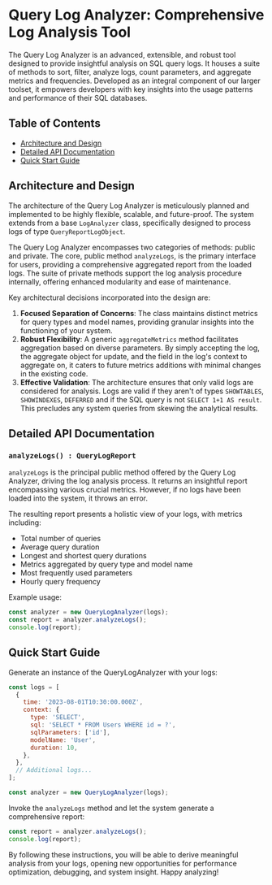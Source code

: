 # Query Log Analyzer: Comprehensive Log Analysis Tool

The Query Log Analyzer is an advanced, extensible, and robust tool designed to provide insightful analysis on SQL query logs. It houses a suite of methods to sort, filter, analyze logs, count parameters, and aggregate metrics and frequencies. Developed as an integral component of our larger toolset, it empowers developers with key insights into the usage patterns and performance of their SQL databases.

## Table of Contents

- [Architecture and Design](#architecture-and-design)
- [Detailed API Documentation](#detailed-api-documentation)
- [Quick Start Guide](#quick-start-guide)

## Architecture and Design

The architecture of the Query Log Analyzer is meticulously planned and implemented to be highly flexible, scalable, and future-proof. The system extends from a base `LogAnalyzer` class, specifically designed to process logs of type `QueryReportLogObject`.

The Query Log Analyzer encompasses two categories of methods: public and private. The core, public method `analyzeLogs`, is the primary interface for users, providing a comprehensive aggregated report from the loaded logs. The suite of private methods support the log analysis procedure internally, offering enhanced modularity and ease of maintenance.

Key architectural decisions incorporated into the design are:

1. **Focused Separation of Concerns**: The class maintains distinct metrics for query types and model names, providing granular insights into the functioning of your system.
2. **Robust Flexibility**: A generic `aggregateMetrics` method facilitates aggregation based on diverse parameters. By simply accepting the log, the aggregate object for update, and the field in the log's context to aggregate on, it caters to future metrics additions with minimal changes in the existing code.
3. **Effective Validation**: The architecture ensures that only valid logs are considered for analysis. Logs are valid if they aren't of types `SHOWTABLES`, `SHOWINDEXES`, `DEFERRED` and if the SQL query is not `SELECT 1+1 AS result`. This precludes any system queries from skewing the analytical results.

## Detailed API Documentation

### `analyzeLogs() : QueryLogReport`

`analyzeLogs` is the principal public method offered by the Query Log Analyzer, driving the log analysis process. It returns an insightful report encompassing various crucial metrics. However, if no logs have been loaded into the system, it throws an error.

The resulting report presents a holistic view of your logs, with metrics including:

- Total number of queries
- Average query duration
- Longest and shortest query durations
- Metrics aggregated by query type and model name
- Most frequently used parameters
- Hourly query frequency

Example usage:

```javascript
const analyzer = new QueryLogAnalyzer(logs);
const report = analyzer.analyzeLogs();
console.log(report);
```

## Quick Start Guide

Generate an instance of the QueryLogAnalyzer with your logs:

```javascript
const logs = [
  {
    time: '2023-08-01T10:30:00.000Z',
    context: {
      type: 'SELECT',
      sql: 'SELECT * FROM Users WHERE id = ?',
      sqlParameters: ['id'],
      modelName: 'User',
      duration: 10,
    },
  },
  // Additional logs...
];

const analyzer = new QueryLogAnalyzer(logs);
```

Invoke the `analyzeLogs` method and let the system generate a comprehensive report:

```javascript
const report = analyzer.analyzeLogs();
console.log(report);
```

By following these instructions, you will be able to derive meaningful analysis from your logs, opening new opportunities for performance optimization, debugging, and system insight. Happy analyzing!
